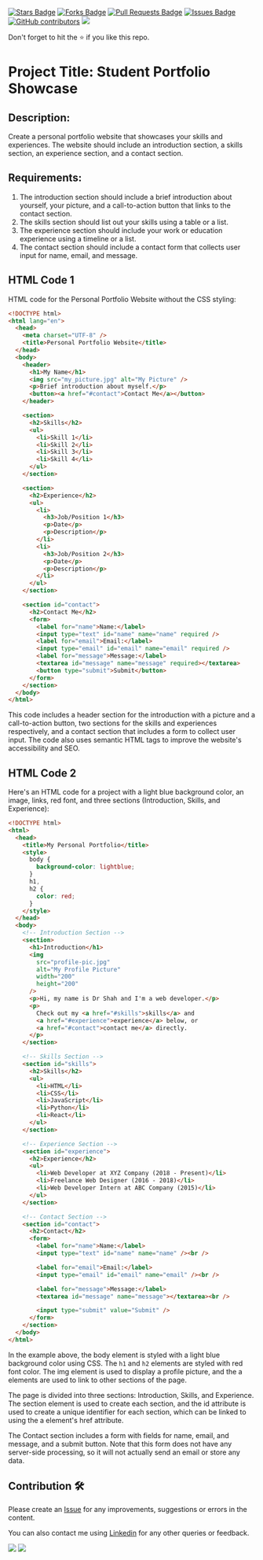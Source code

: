 <a href="https://github.com/drshahizan/learn-php/stargazers"><img src="https://img.shields.io/github/stars/drshahizan/learn-php" alt="Stars Badge"/></a>
<a href="https://github.com/drshahizan/learn-php/network/members"><img src="https://img.shields.io/github/forks/drshahizan/learn-php" alt="Forks Badge"/></a>
<a href="https://github.com/drshahizan/learn-php/pulls"><img src="https://img.shields.io/github/issues-pr/drshahizan/learn-php" alt="Pull Requests Badge"/></a>
<a href="https://github.com/drshahizan/learn-php/issues"><img src="https://img.shields.io/github/issues/drshahizan/learn-php" alt="Issues Badge"/></a>
<a href="https://github.com/drshahizan/learn-php/graphs/contributors"><img alt="GitHub contributors" src="https://img.shields.io/github/contributors/drshahizan/learn-php?color=2b9348"></a>
![](https://visitor-badge.glitch.me/badge?page_id=drshahizan/learn-php)

Don't forget to hit the :star: if you like this repo.

# Project Title: Student Portfolio Showcase

## Description:
Create a personal portfolio website that showcases your skills and experiences. The website should include an introduction section, a skills section, an experience section, and a contact section.

## Requirements:
1. The introduction section should include a brief introduction about yourself, your picture, and a call-to-action button that links to the contact section.
2. The skills section should list out your skills using a table or a list.
3. The experience section should include your work or education experience using a timeline or a list.
4. The contact section should include a contact form that collects user input for name, email, and message. 

## HTML Code 1
HTML code for the Personal Portfolio Website without the CSS styling:

```html
<!DOCTYPE html>
<html lang="en">
  <head>
    <meta charset="UTF-8" />
    <title>Personal Portfolio Website</title>
  </head>
  <body>
    <header>
      <h1>My Name</h1>
      <img src="my_picture.jpg" alt="My Picture" />
      <p>Brief introduction about myself.</p>
      <button><a href="#contact">Contact Me</a></button>
    </header>

    <section>
      <h2>Skills</h2>
      <ul>
        <li>Skill 1</li>
        <li>Skill 2</li>
        <li>Skill 3</li>
        <li>Skill 4</li>
      </ul>
    </section>

    <section>
      <h2>Experience</h2>
      <ul>
        <li>
          <h3>Job/Position 1</h3>
          <p>Date</p>
          <p>Description</p>
        </li>
        <li>
          <h3>Job/Position 2</h3>
          <p>Date</p>
          <p>Description</p>
        </li>
      </ul>
    </section>

    <section id="contact">
      <h2>Contact Me</h2>
      <form>
        <label for="name">Name:</label>
        <input type="text" id="name" name="name" required />
        <label for="email">Email:</label>
        <input type="email" id="email" name="email" required />
        <label for="message">Message:</label>
        <textarea id="message" name="message" required></textarea>
        <button type="submit">Submit</button>
      </form>
    </section>
  </body>
</html>

```

This code includes a header section for the introduction with a picture and a call-to-action button, two sections for the skills and experiences respectively, and a contact section that includes a form to collect user input. The code also uses semantic HTML tags to improve the website's accessibility and SEO.

## HTML Code 2

Here's an HTML code for a project with a light blue background color, an image, links, red font, and three sections (Introduction, Skills, and Experience):

```html
<!DOCTYPE html>
<html>
  <head>
    <title>My Personal Portfolio</title>
    <style>
      body {
        background-color: lightblue;
      }
      h1,
      h2 {
        color: red;
      }
    </style>
  </head>
  <body>
    <!-- Introduction Section -->
    <section>
      <h1>Introduction</h1>
      <img
        src="profile-pic.jpg"
        alt="My Profile Picture"
        width="200"
        height="200"
      />
      <p>Hi, my name is Dr Shah and I'm a web developer.</p>
      <p>
        Check out my <a href="#skills">skills</a> and
        <a href="#experience">experience</a> below, or
        <a href="#contact">contact me</a> directly.
      </p>
    </section>

    <!-- Skills Section -->
    <section id="skills">
      <h2>Skills</h2>
      <ul>
        <li>HTML</li>
        <li>CSS</li>
        <li>JavaScript</li>
        <li>Python</li>
        <li>React</li>
      </ul>
    </section>

    <!-- Experience Section -->
    <section id="experience">
      <h2>Experience</h2>
      <ul>
        <li>Web Developer at XYZ Company (2018 - Present)</li>
        <li>Freelance Web Designer (2016 - 2018)</li>
        <li>Web Developer Intern at ABC Company (2015)</li>
      </ul>
    </section>

    <!-- Contact Section -->
    <section id="contact">
      <h2>Contact</h2>
      <form>
        <label for="name">Name:</label>
        <input type="text" id="name" name="name" /><br />

        <label for="email">Email:</label>
        <input type="email" id="email" name="email" /><br />

        <label for="message">Message:</label>
        <textarea id="message" name="message"></textarea><br />

        <input type="submit" value="Submit" />
      </form>
    </section>
  </body>
</html>

```

In the example above, the body element is styled with a light blue background color using CSS. The `h1` and `h2` elements are styled with red font color. The img element is used to display a profile picture, and the a elements are used to link to other sections of the page.

The page is divided into three sections: Introduction, Skills, and Experience. The section element is used to create each section, and the id attribute is used to create a unique identifier for each section, which can be linked to using the a element's href attribute.

The Contact section includes a form with fields for name, email, and message, and a submit button. Note that this form does not have any server-side processing, so it will not actually send an email or store any data.


## Contribution 🛠️
Please create an [Issue](https://github.com/drshahizan/learn-php/issues) for any improvements, suggestions or errors in the content.

You can also contact me using [Linkedin](https://www.linkedin.com/in/drshahizan/) for any other queries or feedback.

![](https://komarev.com/ghpvc/?username=drshahizan&label=Views&color=0e75b6&style=flat)
![](https://hit.yhype.me/github/profile?user_id=81284918)

